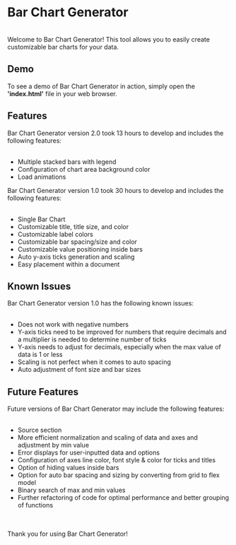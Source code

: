 <h1> Bar Chart Generator </h1>
<br>
Welcome to Bar Chart Generator! This tool allows you to easily create customizable bar charts for your data.
<br>
<h2>Demo</h2>

To see a demo of Bar Chart Generator in action, simply open the <strong>'index.html'</strong> file in your web browser.

<h2> Features </h2>
Bar Chart Generator version 2.0 took 13 hours to develop and includes the following features:
<br><br>
<ul>
  <li>Multiple stacked bars with legend</li>
  <li>Configuration of chart area background color</li>
  <li>Load animations</li>
</ul>
Bar Chart Generator version 1.0 took 30 hours to develop and includes the following features:
<br><br>
<ul>
<li>Single Bar Chart
<li>Customizable title, title size, and color
<li>Customizable label colors
<li>Customizable bar spacing/size and color
<li>Customizable value positioning inside bars
<li>Auto y-axis ticks generation and scaling
<li>Easy placement within a document
</ul>
<h2>Known Issues</h2>
Bar Chart Generator version 1.0 has the following known issues:
<br><br>
<ul>
<li>Does not work with negative numbers
<li>Y-axis ticks need to be improved for numbers that require decimals and a multiplier is needed to determine number of ticks
<li>Y-axis needs to adjust for decimals, especially when the max value of data is 1 or less
<li>Scaling is not perfect when it comes to auto spacing
<li>Auto adjustment of font size and bar sizes
  </ul>
<h2>Future Features</h2>
Future versions of Bar Chart Generator may include the following features:
<br><br>
<ul>
<li>Source section
<li>More efficient normalization and scaling of data and axes and adjustment by min value
<li>Error displays for user-inputted data and options
<li>Configuration of axes line color, font style & color for ticks and titles
<li>Option of hiding values inside bars
<li>Option for auto bar spacing and sizing by converting from grid to flex model
<li>Binary search of max and min values
<li>Further refactoring of code for optimal performance and better grouping of functions
  </ul>
  <br><br>
Thank you for using Bar Chart Generator!
